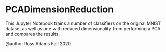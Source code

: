 # PCADimensionReduction
This Jupyter Notebook trains a number of classifiers on the original MNIST dataset as well as one with reduced dimensionality from performing a PCA and compares the results.

@author Ross Adams
Fall 2020
